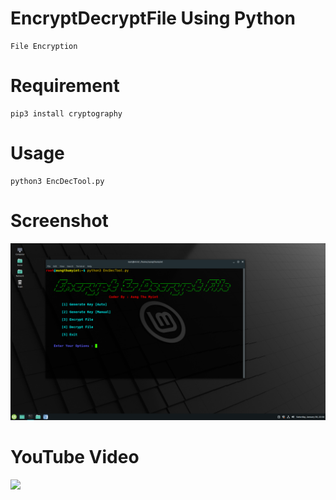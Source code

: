 # EncryptDecryptFile Using Python

    File Encryption
    
# Requirement

    pip3 install cryptography
    
# Usage

    python3 EncDecTool.py
    
# Screenshot

![Photo](https://github.com/AungThuMyint/EncryptDecryptFile/blob/main/EncDecTool.png)
    
# YouTube Video

[![](https://i.ytimg.com/vi/zo1mSYlkWdU/maxresdefault.jpg)](https://youtu.be/zo1mSYlkWdU)
